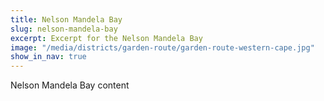 ```yaml
---
title: Nelson Mandela Bay
slug: nelson-mandela-bay
excerpt: Excerpt for the Nelson Mandela Bay
image: "/media/districts/garden-route/garden-route-western-cape.jpg"
show_in_nav: true
---
```

Nelson Mandela Bay content